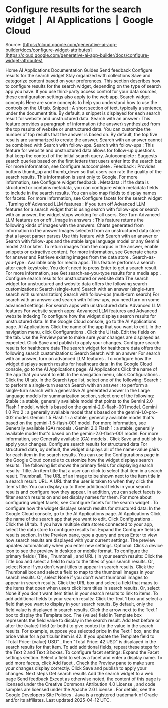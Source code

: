 # Configure results for the search widget  |  AI Applications  |  Google Cloud

Source: [https://cloud.google.com/generative-ai-app-builder/docs/configure-widget-attributes](https://cloud.google.com/generative-ai-app-builder/docs/configure-widget-attributes)

Home
AI Applications
Documentation
Guides
Send feedback
Configure results for the search widget
Stay organized with collections
Save and categorize content based on your preferences.
This section describes how to configure results for the search widget, depending
on the type of search app you have.
If you use third-party access control for your data sources, these configuration
settings also apply to the web app.
Search widget concepts
Here are some concepts to help you understand how to use the controls on
the
UI
tab.
Snippet
: A short section of text, typically a sentence, under the
document title. By default, a snippet is displayed for each search result for
website and unstructured data.
Search with an answer
: This feature provides a paragraph of information
(the answer) synthesized from the top results of website or unstructured data.
You can customize the number of top results that the answer is based on. By
default, the top five results are summarized to create the answer. Search with
an answer cannot be combined with Search with follow-ups.
Search with follow-ups
: This feature for website and unstructured data
allows for follow-up questions that keep the context of the initial search
query.
Autocomplete
: Suggests search queries based on the first letters that
users enter into the search bar. For more information, see
Configure
autocomplete
.
Feedback
: Provides buttons
thumb_up
and
thumb_down
so that users can rate
the quality of the search results. This information is sent only to Google.
For more information, see
Configure widget feedback
.
Metadata
: If the data is structured or contains metadata, you
can configure which metadata fields to include in the search results. You can also map
fields to display names for facets. For more information, see
Configure facets for the search widget
.
Turning off Advanced LLM features
: If you turn off Advanced
LLM features for a search widget that is using search with follow-ups or
search with an answer, the widget stops working for all users. See
Turn
Advanced LLM features on or off
.
Image in answers
: This feature returns the following kinds of images with
the answers:
Charts generated from information in the answer
Images selected from an unstructured data store that a layout parser
parses
Use this feature with
Search with an answer
or
Search with
follow-ups
and the stable large language model or any Gemini
model 2.0 or later. To return images from the corpus in the answer,
enable snippets or extractive content. For more information, see
Generate
charts for answer
and
Retrieve existing images from the data
store
.
Search-as-you-type
: Available only for media apps. This feature performs a
search after each keystroke. You don't need to press
Enter
to get a search result. For more information, see
Get search-as-you-type
results for a media app
.
Configure search results for unstructured or website data
The search widget for unstructured and website data offers the following search
customizations:
Search (single-turn)
Search with an answer (single-turn search with summarization)
Search with follow-ups (multi-turn search)
For search with an answer and search with follow-ups, you need turn on some
advanced settings:
For search apps with unstructured data:
Advanced LLM
features
For website search apps:
Advanced LLM features
and
Advanced website indexing
To configure how the widget displays search results for unstructured data:
In the Google Cloud console, go to the
AI Applications
page.
AI Applications
Click the name of the app that you want to edit.
In the navigation menu, click
Configurations
.
Click the
UI
tab.
Edit the fields on the tab.
Use the
Preview
pane to make sure your changes are displayed
as expected.
Click
Save and publish
to apply your changes.
Configure search results for healthcare data
The search widget for healthcare data offers the following search customizations:
Search
Search with an answer
For search with an answer, turn on
advanced LLM features
.
To configure how the widget displays search results for healthcare data:
In the Google Cloud console, go to the
AI Applications
page.
AI Applications
Click the name of the app that you want to edit.
In the navigation menu, click
Configurations
.
Click the
UI
tab.
In the Search type list, select one of the following:
Search
: to perform a single-turn search
Search with an answer
: to perform a single-turn search with a generative AI generated answer
In the
Large language models for summarization
section, select one of
the following:
Stable
: a stable, generally available model that points to the
Gemini 2.0 Flash 1
model, which is based on the
gemini-2.0-flash-001
model.
Gemini 1.0 Pro 2
: a generally available model that's based on
the
gemini-1.0-pro-002
model.
Gemini 1.5 Flash 1
: a stable, generally available model that's based
on the
gemini-1.5-flash-001
model.
For more information, see
Generally available (GA) models
.
Gemini 2.0 Flash 1
: a stable, generally available model that's based
on the
gemini-2.0-flash-001
model.
For more information, see
Generally available (GA) models
.
Click
Save and publish
to apply your changes.
Configure search results for structured data
For structured data, by default, the widget displays all of the name-value
pairs for each item in the search results. You can use the
Configurations
page in the Google Cloud console to customize how the widget displays search
results.
The following list shows the primary fields for displaying search results:
Title.
An item title that a user can click to select that item in a
search result.
Thumbnail.
The URL of an image to be shown next to the item title in a
search result.
URL.
A URL that the user is taken to when they click the item's title.
You can display up to three additional fields in your search results and
configure how they appear.
In addition, you can select facets to filter search results on and set display
names for them. For more about configuring widget facets, see
Configure facets
for the search widget
.
To configure how the widget displays search results for structured data:
In the Google Cloud console, go to the
AI Applications
page.
AI Applications
Click the name of the search app that you want to edit.
Click
Configurations
.
Click the
UI
tab.
If you have multiple data stores connected to your app, select the data
store to configure results for.
Expand the
Configure fields in results
section.
In the
Preview
pane, type a query and press
Enter
to view how search
results are displayed with your current settings. The preview updates
automatically when you enter new settings.
Optional: Click a device icon to see the preview in desktop or mobile
format.
To configure the primary fields (
Title
,
Thumbnail
, and
URL
) in
your search results:
Click the
Title
box and select a field to map to the titles of your
search results. Or, select
None
if you don't want titles to appear
in search results.
Click the
Thumbnail
box and select a field to map to the thumbnail
images in your search results. Or, select
None
if you don't want
thumbnail images to appear in search results.
Click the
URL
box and select a field that maps to the items that
open when users click item titles in search results. Or, select
None
if you don't want item titles in your search results to link to
items.
To add additional fields to your search results:
Click the
Text 1
box and select a field that you want to display in
your search results. By default, only the field value is displayed in
search results.
Click the arrow next to the
Text 1
box to display the
Template
box. The
{value}
field in
Template
box represents the field
value to display in the search result. Add text before or after the
{value}
field (or both) to give context to the value in the search
results. For example, suppose you selected
price
in the
Text 1
box, and the price value for a particular item is 42. If you update the
Template
field to
"Total
Price: {value} USD"
, then "Total Price: 42 USD" is displayed in the
search results for that item.
To add additional fields, repeat these steps for the
Text 2
and
Text 3
boxes.
To configure facet settings:
Expand the
Facet settings
section.
Select a field to set as a facet and enter a display name.
To add more facets, click
Add facet
.
Check the
Preview
pane to make sure your changes display correctly.
Click
Save and publish
to apply your changes.
Next steps
Get search results
Add the search widget to a web page
Send feedback
Except as otherwise noted, the content of this page is licensed under the
Creative Commons Attribution 4.0 License
, and code samples are licensed under the
Apache 2.0 License
. For details, see the
Google Developers Site Policies
. Java is a registered trademark of Oracle and/or its affiliates.
Last updated 2025-04-12 UTC.

